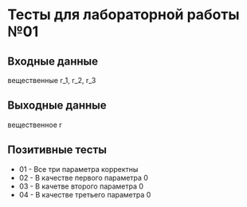 # Тесты для лабораторной работы №01

## Входные данные 
вещественные r_1, r_2, r_3

## Выходные данные
вещественное r

## Позитивные тесты 
- 01 - Все три параметра корректны
- 02 - В качестве первого параметра 0
- 03 - В качетве второго параметра 0
- 04 - В качестве третьего параметра 0
